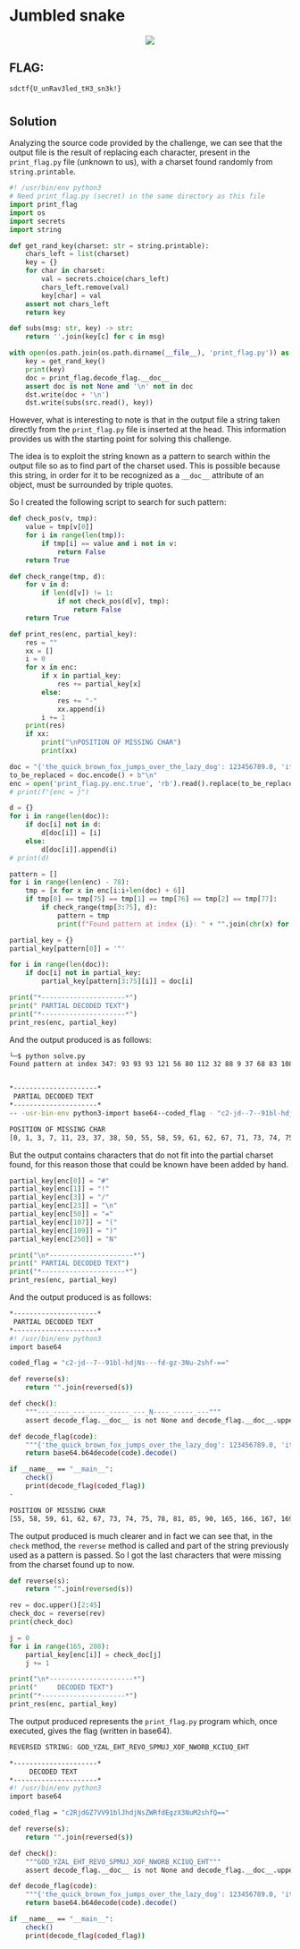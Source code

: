 # Jumbled snake
<p align="center">
  <img src="Attachments/Description.png" />
</p>

## FLAG:
`sdctf{U_unRav3led_tH3_sn3k!}`
#
## Solution
Analyzing the source code provided by the challenge, we can see that the output file is the result of replacing each character, present in the `print_flag.py` file (unknown to us), with a charset found randomly from `string.printable`.

```python 
#! /usr/bin/env python3
# Need print_flag.py (secret) in the same directory as this file
import print_flag
import os
import secrets
import string

def get_rand_key(charset: str = string.printable):
    chars_left = list(charset)
    key = {}
    for char in charset:
        val = secrets.choice(chars_left)
        chars_left.remove(val)
        key[char] = val
    assert not chars_left
    return key

def subs(msg: str, key) -> str:
    return ''.join(key[c] for c in msg)

with open(os.path.join(os.path.dirname(__file__), 'print_flag.py')) as src, open('print_flag.py.enc', 'w') as dst:
    key = get_rand_key()
    print(key)
    doc = print_flag.decode_flag.__doc__
    assert doc is not None and '\n' not in doc
    dst.write(doc + '\n')
    dst.write(subs(src.read(), key))
```

However, what is interesting to note is that in the output file a string taken directly from the `print_flag.py` file is inserted at the head. This information provides us with the starting point for solving this challenge.

The idea is to exploit the string known as a pattern to search within the output file so as to find part of the charset used. This is possible because this string, in order for it to be recognized as a `__doc__` attribute of an object, must be surrounded by triple quotes. 

So I created the following script to search for such pattern:

```python
def check_pos(v, tmp):
	value = tmp[v[0]]
	for i in range(len(tmp)):
		if tmp[i] == value and i not in v:
			return False 
	return True

def check_range(tmp, d):
	for v in d:
		if len(d[v]) != 1:
			if not check_pos(d[v], tmp):
				return False
	return True

def print_res(enc, partial_key):
	res = ""
	xx = []
	i = 0
	for x in enc:
		if x in partial_key:
			res += partial_key[x]
		else:
			res += "-"
			xx.append(i)
		i += 1
	print(res)
	if xx:
		print("\nPOSITION OF MISSING CHAR")
		print(xx)

doc = "{'the_quick_brown_fox_jumps_over_the_lazy_dog': 123456789.0, 'items':[]}"
to_be_replaced = doc.encode() + b"\n"
enc = open('print_flag.py.enc.true', 'rb').read().replace(to_be_replaced, b"")
# print(f"{enc = }")

d = {}
for i in range(len(doc)):
	if doc[i] not in d:
		d[doc[i]] = [i]
	else:
		d[doc[i]].append(i)
# print(d)

pattern = []
for i in range(len(enc) - 78):
	tmp = [x for x in enc[i:i+len(doc) + 6]]
	if tmp[0] == tmp[75] == tmp[1] == tmp[76] == tmp[2] == tmp[77]:
		if check_range(tmp[3:75], d):
			pattern = tmp
			print(f"Found pattern at index {i}: " + "".join(chr(x) for x in tmp) + "\n\n")

partial_key = {}
partial_key[pattern[0]] = '"'

for i in range(len(doc)):
	if doc[i] not in partial_key:
		partial_key[pattern[3:75][i]] = doc[i]

print("*---------------------*")
print(" PARTIAL DECODED TEXT")
print("*---------------------*")
print_res(enc, partial_key)
```

And the output produced is as follows:

```bash
└─$ python solve.py
Found pattern at index 347: 93 93 93 121 56 80 112 32 88 9 37 68 83 108 88 71 69 85 11 101 88 64 85 36 88 122 37 77 111 92 88 85 97 32 69 88 80 112 32 88 87 116 107 12 88 89 85 123 56 47 90 82 109 58 119 104 65 126 95 51 62 54 39 90 56 68 80 32 77 92 56 47 106 63 86 93 93 93


*---------------------*
 PARTIAL DECODED TEXT
*---------------------*
-- -usr-bin-env python3-import base64--coded_flag - "c2-jd--7--91bl-hdj-s---fd-gz-3-u-2shf---"--def reverse-s-:-    return "".join-reversed-s----def check--:-    """---_----_---_----_-----_---_-----_-----_---"""-    assert decode_flag.__doc__ is not -one and decode_flag.__doc__.upper--[2:45] -- reverse-check.__doc__---def decode_flag-code-:-    """{'the_quick_brown_fox_jumps_over_the_lazy_dog': 123456789.0, 'items':[]}"""-    return base64.b64decode-code-.decode----if __name__ -- "__main__":-    check---    print-decode_flag-coded_flag----

POSITION OF MISSING CHAR
[0, 1, 3, 7, 11, 23, 37, 38, 50, 55, 58, 59, 61, 62, 67, 71, 73, 74, 75, 78, 81, 83, 85, 90, 91, 92, 94, 95, 107, 109, 111, 130, 139, 141, 142, 143, 144, 154, 155, 157, 165, 166, 167, 169, 170, 171, 172, 174, 175, 176, 178, 179, 180, 181, 183, 184, 185, 186, 187, 189, 190, 191, 193, 194, 195, 196, 197, 199, 200, 201, 202, 203, 205, 206, 207, 211, 250, 284, 285, 293, 294, 303, 317, 318, 319, 335, 340, 342, 425, 453, 458, 466, 467, 468, 469, 482, 483, 496, 506, 507, 508, 518, 530, 541, 542, 543, 544]
``` 

But the output contains characters that do not fit into the partial charset found, for this reason those that could be known have been added by hand.

```python
partial_key[enc[0]] = "#"
partial_key[enc[1]] = "!"
partial_key[enc[3]] = "/"
partial_key[enc[23]] = "\n"
partial_key[enc[50]] = "="
partial_key[enc[107]] = "("
partial_key[enc[109]] = ")"
partial_key[enc[250]] = "N"

print("\n*---------------------*")
print(" PARTIAL DECODED TEXT")
print("*---------------------*")
print_res(enc, partial_key)
```

And the output produced is as follows:

```bash
*---------------------*
 PARTIAL DECODED TEXT
*---------------------*
#! /usr/bin/env python3
import base64

coded_flag = "c2-jd--7--91bl-hdjNs---fd-gz-3Nu-2shf-=="

def reverse(s):
    return "".join(reversed(s))

def check():
    """---_----_---_----_-----_---_N----_-----_---"""
    assert decode_flag.__doc__ is not None and decode_flag.__doc__.upper()[2:45] == reverse(check.__doc__)

def decode_flag(code):
    """{'the_quick_brown_fox_jumps_over_the_lazy_dog': 123456789.0, 'items':[]}"""
    return base64.b64decode(code).decode()

if __name__ == "__main__":
    check()
    print(decode_flag(coded_flag))
-

POSITION OF MISSING CHAR
[55, 58, 59, 61, 62, 67, 73, 74, 75, 78, 81, 85, 90, 165, 166, 167, 169, 170, 171, 172, 174, 175, 176, 178, 179, 180, 181, 183, 184, 185, 186, 187, 189, 190, 191, 194, 195, 196, 197, 199, 200, 201, 202, 203, 205, 206, 207, 544]
```

The output produced is much clearer and in fact we can see that, in the `check` method, the `reverse` method is called and part of the string previously used as a pattern is passed. So I got the last characters that were missing from the charset found up to now.

```python
def reverse(s):
    return "".join(reversed(s))

rev = doc.upper()[2:45]
check_doc = reverse(rev)
print(check_doc)

j = 0
for i in range(165, 208):
	partial_key[enc[i]] = check_doc[j]
	j += 1

print("\n*---------------------*")
print("     DECODED TEXT")
print("*---------------------*")
print_res(enc, partial_key)
```

The output produced represents the `print_flag.py` program which, once executed, gives the flag (written in base64).

```bash
REVERSED STRING: GOD_YZAL_EHT_REVO_SPMUJ_XOF_NWORB_KCIUQ_EHT

*---------------------*
     DECODED TEXT
*---------------------*
#! /usr/bin/env python3
import base64

coded_flag = "c2RjdGZ7VV91blJhdjNsZWRfdEgzX3NuM2shfQ=="

def reverse(s):
    return "".join(reversed(s))

def check():
    """GOD_YZAL_EHT_REVO_SPMUJ_XOF_NWORB_KCIUQ_EHT"""
    assert decode_flag.__doc__ is not None and decode_flag.__doc__.upper()[2:45] == reverse(check.__doc__)

def decode_flag(code):
    """{'the_quick_brown_fox_jumps_over_the_lazy_dog': 123456789.0, 'items':[]}"""
    return base64.b64decode(code).decode()

if __name__ == "__main__":
    check()
    print(decode_flag(coded_flag))
``` 